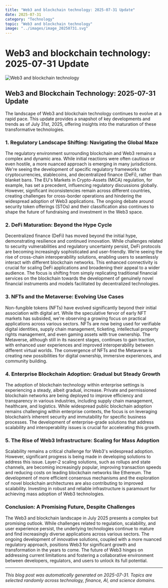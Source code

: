 ```yaml
---
title: "Web3 and blockchain technology: 2025-07-31 Update"
date: 2025-07-31
category: "Technology"
topic: "Web3 and blockchain technology"
image: "../images/image_20250731.svg"
---
```


# Web3 and blockchain technology: 2025-07-31 Update

![Web3 and blockchain technology](../images/image_20250731.svg)

## Web3 and Blockchain Technology: 2025-07-31 Update

The landscape of Web3 and blockchain technology continues to evolve at a rapid pace. This update provides a snapshot of key developments and trends as of July 31st, 2025, offering insights into the maturation of these transformative technologies.


### 1. Regulatory Landscape Shifting: Navigating the Global Maze

The regulatory environment surrounding blockchain and Web3 remains a complex and dynamic area.  While initial reactions were often cautious or even hostile, a more nuanced approach is emerging in many jurisdictions.  We're seeing the development of specific regulatory frameworks for cryptocurrencies, stablecoins, and decentralized finance (DeFi), rather than blanket bans. The EU's Markets in Crypto-Assets (MiCA) regulation, for example, has set a precedent, influencing regulatory discussions globally. However, significant inconsistencies remain across different countries, creating challenges for cross-border operations and hindering the widespread adoption of Web3 applications.  The ongoing debate around security token offerings (STOs) and their classification also continues to shape the future of fundraising and investment in the Web3 space.


### 2.  DeFi Maturation: Beyond the Hype Cycle

Decentralized finance (DeFi) has moved beyond the initial hype, demonstrating resilience and continued innovation.  While challenges related to security vulnerabilities and regulatory uncertainty persist, DeFi protocols are becoming increasingly sophisticated and user-friendly.  We’re seeing the rise of cross-chain interoperability solutions, enabling users to seamlessly interact with different blockchain networks. This enhanced connectivity is crucial for scaling DeFi applications and broadening their appeal to a wider audience. The focus is shifting from simply replicating traditional financial services on the blockchain towards the development of genuinely novel financial instruments and models facilitated by decentralized technologies.


### 3.  NFTs and the Metaverse: Evolving Use Cases

Non-fungible tokens (NFTs) have evolved significantly beyond their initial association with digital art.  While the speculative fervor of early NFT markets has subsided, we're observing a growing focus on practical applications across various sectors.  NFTs are now being used for verifiable digital identities, supply chain management, ticketing, intellectual property rights management, and even gaming assets with true ownership. The Metaverse, although still in its nascent stages, continues to gain traction, with enhanced user experiences and improved interoperability between different virtual worlds.  The convergence of NFTs and the Metaverse is creating new possibilities for digital ownership, immersive experiences, and community building.


### 4.  Enterprise Blockchain Adoption: Gradual but Steady Growth

The adoption of blockchain technology within enterprise settings is experiencing a steady, albeit gradual, increase.  Private and permissioned blockchain networks are being deployed to improve efficiency and transparency in various industries, including supply chain management, healthcare, and logistics.  While widespread public blockchain adoption remains challenging within enterprise contexts, the focus is on leveraging blockchain’s inherent security and immutability for specific business processes. The development of enterprise-grade solutions that address scalability and interoperability issues is crucial for accelerating this growth.


### 5.  The Rise of Web3 Infrastructure: Scaling for Mass Adoption

Scalability remains a critical challenge for Web3's widespread adoption.  However, significant progress is being made in developing solutions to address this issue.  Layer-2 scaling solutions, such as rollups and state channels, are becoming increasingly popular, improving transaction speeds and reducing costs on leading blockchain networks like Ethereum. The development of more efficient consensus mechanisms and the exploration of novel blockchain architectures are also contributing to improved scalability.  Investing in robust and reliable infrastructure is paramount for achieving mass adoption of Web3 technologies.


### Conclusion: A Promising Future, Despite Challenges

The Web3 and blockchain landscape in July 2025 presents a complex but promising outlook.  While challenges related to regulation, scalability, and user experience persist, the underlying technologies continue to mature and find increasingly diverse applications across various sectors.  The ongoing development of innovative solutions, coupled with a more nuanced regulatory approach, positions Web3 for significant growth and transformation in the years to come. The future of Web3 hinges on addressing current limitations and fostering a collaborative environment between developers, regulators, and users to unlock its full potential.


---
*This blog post was automatically generated on 2025-07-31. Topics are selected randomly across technology, finance, AI, and science domains.*
